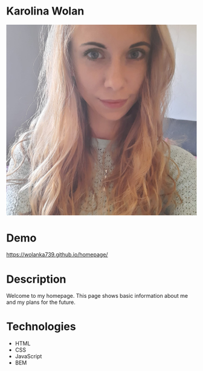 # Karolina Wolan

![Karolina Wolan](images/Karolina.jpg)

# Demo

https://wolanka739.github.io/homepage/

# Description

Welcome to my homepage. This page shows basic information about me and my plans for the future.

# Technologies

- HTML
- CSS
- JavaScript
- BEM
